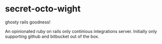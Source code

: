 secret-octo-wight
=================

ghosty rails goodness!

An opinionated ruby on rails only continious integrations server. Initially only supporting github and bitbucket 
out of the box. 
